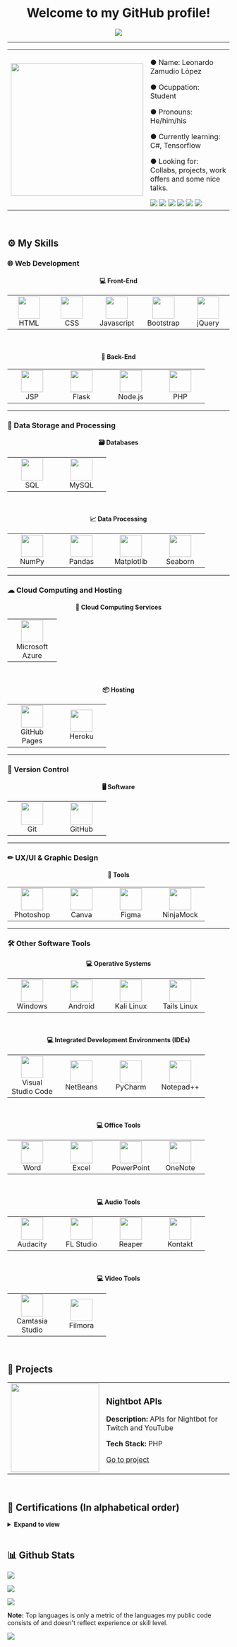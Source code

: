 <!--
README.md for my profile
Leonardo Zamudio
Feel free to use this Markdown file as your README template
-->

<h1 align="center">Welcome to my GitHub profile!</h1>

<p align="center">
  <a href="https://github.com/DenverCoder1/readme-typing-svg"><img src="https://readme-typing-svg.herokuapp.com?color=%230262F7&center=true&vCenter=true&lines=Programming+Student;Full+Stack+Web+Developer;DS+%7C+AI+%7C+ML+Lover;Amateur+Graphic+Designer;Always+learning+something+new"></a>
</p>
<hr/>
<table align="center">
  <tr>
    <td align="center">
      <img src="https://scontent.fmex1-1.fna.fbcdn.net/v/t39.30808-6/246416002_336008178325938_350450232364148551_n.jpg?_nc_cat=104&ccb=1-5&_nc_sid=730e14&_nc_eui2=AeGQFzt32_3Zuj46cxCBM5yuJP8AkZe-Yj8k_wCRl75iP6DafY_O-d8-Zv5Rb9PSQMjltIY70lQ0Iwk1DDNjKjdy&_nc_ohc=JrRl8c8K1l0AX-gGjxJ&_nc_ht=scontent.fmex1-1.fna&oh=69c9fcf6c1beb34e096ad090508fe277&oe=61AC1597" height="300px">
    </td>
    <td>
      <p>● Name: Leonardo Zamudio López</p>
      <p>● Ocuppation: Student</p>
      <p>● Pronouns: He/him/his</p>
      <p>● Currently learning: C#, Tensorflow</p>
      <p>● Looking for: Collabs, projects, work offers and some nice talks.</p>
      <a href="https://www.linkedin.com/in/leonardo-zamudio-lopez/"><img src="https://img.icons8.com/ios-filled/50/ffffff/linkedin.png"></a>
      <a href="mailto:zamudio.lopez.leonardo.3108@gmail.com"><img src="https://img.icons8.com/ios-filled/50/ffffff/gmail-new.png"></a>
      <a href="https://www.facebook.com/leo.zamudio.8/"><img src="https://img.icons8.com/ios-glyphs/50/ffffff/facebook.png"></a>
      <a href="https://www.instagram.com/leo.zmd/"><img src="https://img.icons8.com/material-outlined/50/ffffff/instagram-new--v1.png"></a>
      <a href="https://dev.to/leo_zamudio"><img src="https://img.icons8.com/windows/50/ffffff/dev.png"></a>
      <a href="https://medium.com/@leozamudio"><img src="https://img.icons8.com/ios-glyphs/50/ffffff/medium-logo.png"></a>
    </td>
  </tr>
</table>
<br/>

<h2>⚙ My Skills</h2>
<h3>🌐 Web Development</h3>
<h4 align="center">💻 Front-End</h4>
<table align="center" cellspacing="0">
  <tr>
    <td align="center" width="96">
      <a href="https://html.spec.whatwg.org/multipage/">
        <img src="https://s2.qwant.com/thumbr/0x380/7/6/2f92506787980a15aa9ffaec933af04f1398e537844430db3baeed26560b85/html5-logo-2.png?u=https%3A%2F%2Fclipground.com%2Fimages%2Fhtml5-logo-2.png&q=0&b=1&p=0&a=0" height="50px">
      </a>
      <br>HTML
    </td>
    <td align="center" width="96">
      <a href="https://www.w3.org/Style/CSS/Overview.en.html">
        <img src="https://s2.qwant.com/thumbr/0x380/7/7/b06685b33ef0f38ab2ccb0422e12b36e49a7363cc9f6d6aed54f23552475fc/css3-logo.png?u=http%3A%2F%2Fverekia.com%2F_pages%2Fcss3%2Fintroduction-css3%2Fimg%2Fcss3-logo.png&q=0&b=1&p=0&a=0" height="50px">
      </a>
      <br>CSS
    </td>
    <td align="center" width="96">
      <a href="https://developer.mozilla.org/en-US/docs/Web/javascript">
        <img src="https://cdn.freebiesupply.com/logos/thumbs/2x/javascript-logo.png" height="50px">
      </a>
      <br>Javascript
    </td>
    <td align="center" width="96">
      <a href="https://getbootstrap.com">
        <img src="https://sdtimes.com/wp-content/uploads/2018/01/bootstrap-stack.png" height="50px">
      </a>
      <br>Bootstrap
    </td>
    <td align="center" width="96">
      <a href="https://jquery.com">
        <img src="https://logodix.com/logo/941120.png" height="50px">
      </a>
      <br>jQuery
    </td>
  </tr>
</table>
<br/>

<h4 align="center">💽 Back-End</h4>
<table align="center" cellspacing="0">
  <tr>
    <td align="center" width="96">
      <a href="https://www.oracle.com/java/technologies/jspt.html">
        <img src="https://www.minecraftkrant.nl/media/157/java-logo.png" height="50px">
      </a>
      <br>JSP
    </td>
    <td align="center" width="96">
      <a href="https://flask.palletsprojects.com/en/2.0.x/">
        <img src="https://external-content.duckduckgo.com/iu/?u=http%3A%2F%2Fflask-training-courses.uk%2Fimages%2Fflask-logo.png&f=1&nofb=1" height="50px">
      </a>
      <br>Flask
    </td>
    <td align="center" width="96">
      <a href="https://nodejs.org/en/">
        <img src="https://external-content.duckduckgo.com/iu/?u=https%3A%2F%2Fcdn.freebiesupply.com%2Flogos%2Flarge%2F2x%2Fnodejs-icon-logo-png-transparent.png&f=1&nofb=1" height="50px">
      </a>
      <br>Node.js
    </td>
    <td align="center" width="96">
      <a href="https://www.php.net">
        <img src="https://external-content.duckduckgo.com/iu/?u=https%3A%2F%2Flogos-download.com%2Fwp-content%2Fuploads%2F2016%2F09%2FPHP_logo.png&f=1&nofb=1" height="50px">
      </a>
      <br>PHP
    </td>
  </tr>
</table>
<hr>

<h3>💾 Data Storage and Processing</h3>
<h4 align="center">🗃 Databases</h4>
<table align="center" cellspacing="0">
  <tr>
    <td align="center" width="96">
      <a href="https://en.wikipedia.org/wiki/SQL">
        <img src="https://external-content.duckduckgo.com/iu/?u=https%3A%2F%2Fcdn.analyticsvidhya.com%2Fwp-content%2Fuploads%2F2020%2F06%2Fsql-logo.png&f=1&nofb=1" height="50px">
      </a>
      <br>SQL
    </td>
    <td align="center" width="96">
      <a href="https://www.mysql.com">
        <img src="https://external-content.duckduckgo.com/iu/?u=https%3A%2F%2Fwww.elearningworld.org%2Fwp-content%2Fuploads%2F2019%2F04%2FMySQL.svg.png&f=1&nofb=1" height="50px">
      </a>
      <br>MySQL
    </td>
  </tr>
</table>
<br>
<h4 align="center">📈 Data Processing</h4>
<table align="center" cellspacing="0">
  <tr>
    <td align="center" width="96">
      <a href="https://numpy.org">
        <img src="https://external-content.duckduckgo.com/iu/?u=https%3A%2F%2Fasset.jarombek.com%2Flogos%2Fnumpy.png&f=1&nofb=1" height="50px">
      </a>
      <br>NumPy
    </td>
    <td align="center" width="96">
      <a href="https://pandas.pydata.org">
        <img src="https://external-content.duckduckgo.com/iu/?u=https%3A%2F%2Ftse3.mm.bing.net%2Fth%3Fid%3DOIP.6leLGeaY3wb2S2zYaKuRYAAAAA%26pid%3DApi&f=1" height="50px">
      </a>
      <br>Pandas
    </td>
    <td align="center" width="96">
      <a href="https://matplotlib.org">
        <img src="https://external-content.duckduckgo.com/iu/?u=https%3A%2F%2Fupload.wikimedia.org%2Fwikipedia%2Fcommons%2Fthumb%2F0%2F01%2FCreated_with_Matplotlib-logo.svg%2F1200px-Created_with_Matplotlib-logo.svg.png&f=1&nofb=1" height="50px">
      </a>
      <br>Matplotlib
    </td>
    <td align="center" width="96">
      <a href="https://seaborn.pydata.org">
        <img src="https://external-content.duckduckgo.com/iu/?u=https%3A%2F%2Fimg1.daumcdn.net%2Fthumb%2FR800x0%2F%3Fscode%3Dmtistory2%26fname%3Dhttps%3A%252F%252Fblog.kakaocdn.net%252Fdn%252F4UIIH%252FbtqIH4tfonl%252FLyCOqYkmqKo1gFrogryni1%252Fimg.png&f=1&nofb=1" height="50px">
      </a>
      <br>Seaborn
    </td>
  </tr>
</table>
<hr>

<h3>☁ Cloud Computing and Hosting</h3>
<h4 align="center">📡 Cloud Computing Services</h4>
<table align="center" cellspacing="0">
  <tr>
    <td align="center" width="96">
      <a href="https://azure.microsoft.com/en-us/overview/">
        <img src="https://external-content.duckduckgo.com/iu/?u=https%3A%2F%2Fclipground.com%2Fimages%2Fmicrosoft-azure-clipart-logo-4.png&f=1&nofb=1" height="50px">
      </a>
      <br>Microsoft Azure
    </td>
  </tr>
</table>
<br>
<h4 align="center">📦 Hosting</h4>
<table align="center" cellspacing="0">
  <tr>
    <td align="center" width="96">
      <a href="https://docs.github.com/en/pages">
        <img src="https://external-content.duckduckgo.com/iu/?u=https%3A%2F%2Fpluspng.com%2Fimg-png%2Fgithub-logo-png-white-github-11-icon-free-white-social-icons-512x512.png&f=1&nofb=1" height="50px">
      </a>
      <br>GitHub Pages
    </td>
    <td align="center" width="96">
      <a href="https://www.heroku.com">
        <img src="https://external-content.duckduckgo.com/iu/?u=https%3A%2F%2Fclipground.com%2Fimages%2Fheroku-logo-3.png&f=1&nofb=1" height="50px">
      </a>
      <br>Heroku
    </td>
  </tr>
</table>
<hr>

<h3>📅 Version Control</h3>
<h4 align="center">🖥 Software</h4>
<table align="center" cellspacing="0">
  <tr>
    <td align="center" width="96">
      <a href="https://git-scm.com">
        <img src="https://external-content.duckduckgo.com/iu/?u=https%3A%2F%2Fcdn3.iconfinder.com%2Fdata%2Ficons%2Fsocial-media-2169%2F24%2Fsocial_media_social_media_logo_git-512.png&f=1&nofb=1" height="50px">
      </a>
      <br>Git
    </td>
    <td align="center" width="96">
      <a href="https://github.com">
        <img src="https://external-content.duckduckgo.com/iu/?u=https%3A%2F%2Fpluspng.com%2Fimg-png%2Fgithub-logo-png-white-github-11-icon-free-white-social-icons-512x512.png&f=1&nofb=1" height="50px">
      </a>
      <br>GitHub
    </td>
  </tr>
</table>
<hr>

<h3>✏ UX/UI & Graphic Design</h3>
<h4 align="center">🔧 Tools</h4>
<table align="center" cellspacing="0">
  <tr>
    <td align="center" width="96">
      <a href="https://www.adobe.com/products/photoshop.html?promoid=RBS7NL7F&mv=other">
        <img src="https://external-content.duckduckgo.com/iu/?u=http%3A%2F%2Fih0.redbubble.net%2Fimage.14426596.3862%2Fsticker%2C375x360.u1.png&f=1&nofb=1" height="50px">
      </a>
      <br>Photoshop
    </td>
    <td align="center" width="96">
      <a href="https://www.canva.com">
        <img src="https://external-content.duckduckgo.com/iu/?u=https%3A%2F%2Fpnggrid.com%2Fwp-content%2Fuploads%2F2021%2F05%2FCanva-Logo-White-1536x1536.png&f=1&nofb=1" height="50px">
      </a>
      <br>Canva
    </td>
    <td align="center" width="96">
      <a href="http://figma.com">
        <img src="https://external-content.duckduckgo.com/iu/?u=https%3A%2F%2Fpolicyviz.com%2Fwp-content%2Fuploads%2F2020%2F05%2F2000px-Figma-logo.svg-1024x1536.png&f=1&nofb=1" height="50px">
      </a>
      <br>Figma
    </td>
    <td align="center" width="96">
      <a href="https://ninjamock.com">
        <img src="https://external-content.duckduckgo.com/iu/?u=https%3A%2F%2Fimages.saasworthy.com%2Fninjamock_331_logo_1578982524_6imny.png&f=1&nofb=1" height="50px">
      </a>
      <br>NinjaMock
    </td>
  </tr>
</table>
<hr>

<h3>🛠 Other Software Tools</h3>
<h4 align="center">💻 Operative Systems</h4>
<table align="center" cellspacing="0">
  <tr>
    <td align="center" width="96">
      <a href="https://www.microsoft.com/en-us/windows">
        <img src="https://external-content.duckduckgo.com/iu/?u=https%3A%2F%2Fcdn.freebiesupply.com%2Flogos%2Flarge%2F2x%2Fmicrosoft-windows-22-logo-png-transparent.png&f=1&nofb=1" height="50px">
      </a>
      <br>Windows
    </td>
    <td align="center" width="96">
      <a href="https://www.android.com">
        <img src="https://external-content.duckduckgo.com/iu/?u=https%3A%2F%2Faltyra.com%2Fwp-content%2Fuploads%2F2018%2F11%2Fandroid-logo-png-transparent-914x1024.png&f=1&nofb=1" height="50px">
      </a>
      <br>Android
    </td>
    <td align="center" width="96">
      <a href="https://www.kali.org">
        <img src="https://external-content.duckduckgo.com/iu/?u=https%3A%2F%2Fwww.spech.de%2F2016%2F06%2Fkali-linux-auf-dem-raspberry-pi%2Fkali-logo_huc13d73c2b7e5041d665c1fe887e5779b_3727_1108x0_resize_box_2.png&f=1&nofb=1" height="50px">
      </a>
      <br>Kali Linux
    </td>
    <td align="center" width="96">
      <a href="https://tails.boum.org">
        <img src="https://external-content.duckduckgo.com/iu/?u=http%3A%2F%2Fwww.techspot.com%2Fimages2%2Fdownloads%2Ftopdownload%2F2014%2F09%2FTails.png&f=1&nofb=1" height="50px">
      </a>
      <br>Tails Linux
    </td>
  </tr>
</table>
<br>
<h4 align="center">💻 Integrated Development Environments (IDEs)</h4>
<table align="center" cellspacing="0">
  <tr>
    <td align="center" width="96">
      <a href="https://code.visualstudio.com">
        <img src="https://external-content.duckduckgo.com/iu/?u=https%3A%2F%2Fuser-images.githubusercontent.com%2F674621%2F71187801-14e60a80-2280-11ea-94c9-e56576f76baf.png&f=1&nofb=1" height="50px">
      </a>
      <br>Visual Studio Code
    </td>
    <td align="center" width="96">
      <a href="https://netbeans.apache.org">
        <img src="https://external-content.duckduckgo.com/iu/?u=https%3A%2F%2Flogos-download.com%2Fwp-content%2Fuploads%2F2020%2F07%2FNetBeans_Logo.png&f=1&nofb=1" height="50px">
      </a>
      <br>NetBeans
    </td>
    <td align="center" width="96">
      <a href="https://www.jetbrains.com/pycharm/">
        <img src="https://external-content.duckduckgo.com/iu/?u=https%3A%2F%2Fmiro.medium.com%2Fmax%2F1200%2F1*6Dhu1H4t028lOGbaZuyRCw.png&f=1&nofb=1" height="50px">
      </a>
      <br>PyCharm
    </td>
    <td align="center" width="96">
      <a href="https://notepad-plus-plus.org">
        <img src="https://external-content.duckduckgo.com/iu/?u=https%3A%2F%2Fblog.rahamtech.com%2Fwp-content%2Fuploads%2F2018%2F02%2FNotepad_logo.png&f=1&nofb=1" height="50px">
      </a>
      <br>Notepad++
    </td>
  </tr>
</table>
<br>
<h4 align="center">💻 Office Tools</h4>
<table align="center" cellspacing="0">
  <tr>
    <td align="center" width="96">
      <a href="https://www.microsoft.com/en-us/microsoft-365/word">
        <img src="https://external-content.duckduckgo.com/iu/?u=https%3A%2F%2Flogodownload.org%2Fwp-content%2Fuploads%2F2018%2F10%2Fword-logo-8.png&f=1&nofb=1" height="50px">
      </a>
      <br>Word
    </td>
    <td align="center" width="96">
      <a href="https://www.microsoft.com/en-us/microsoft-365/excel">
        <img src="https://external-content.duckduckgo.com/iu/?u=https%3A%2F%2Flogodownload.org%2Fwp-content%2Fuploads%2F2020%2F04%2Fexcel-logo-2048x1905.png&f=1&nofb=1" height="50px">
      </a>
      <br>Excel
    </td>
    <td align="center" width="96">
      <a href="https://www.microsoft.com/en-us/microsoft-365/powerpoint">
        <img src="https://external-content.duckduckgo.com/iu/?u=https%3A%2F%2Flogodownload.org%2Fwp-content%2Fuploads%2F2020%2F04%2Fmicrosoft-powerpoint-logo.png&f=1&nofb=1" height="50px">
      </a>
      <br>PowerPoint
    </td>
    <td align="center" width="96">
      <a href="https://www.microsoft.com/en-us/microsoft-365/onenote/digital-note-taking-app">
        <img src="https://external-content.duckduckgo.com/iu/?u=https%3A%2F%2Fwww.hsi.es%2Fwp-content%2Fuploads%2F2020%2F03%2FLogo-OneNote-768x714.png&f=1&nofb=1" height="50px">
      </a>
      <br>OneNote
    </td>
  </tr>
</table>
<br>
<h4 align="center">💻 Audio Tools</h4>
<table align="center" cellspacing="0">
  <tr>
    <td align="center" width="96">
      <a href="https://www.audacityteam.org">
        <img src="https://external-content.duckduckgo.com/iu/?u=https%3A%2F%2Flogos-download.com%2Fwp-content%2Fuploads%2F2017%2F01%2FAudacity_logo_logotype.png&f=1&nofb=1" height="50px">
      </a>
      <br>Audacity
    </td>
    <td align="center" width="96">
      <a href="https://www.image-line.com/fl-studio/">
        <img src="https://external-content.duckduckgo.com/iu/?u=https%3A%2F%2Fwww.trackedmusic.com%2Fwp-content%2Fuploads%2F2017%2F08%2FFLStudio_logo.png&f=1&nofb=1" height="50px">
      </a>
      <br>FL Studio
    </td>
    <td align="center" width="96">
      <a href="https://www.reaper.fm">
        <img src="https://external-content.duckduckgo.com/iu/?u=https%3A%2F%2Fdl2.macupdate.com%2Fimages%2Ficons256%2F34655.png%3Fd%3D1522096826&f=1&nofb=1" height="50px">
      </a>
      <br>Reaper
    </td>
    <td align="center" width="96">
      <a href="https://www.native-instruments.com/es/products/komplete/samplers/kontakt-6/">
        <img src="https://external-content.duckduckgo.com/iu/?u=http%3A%2F%2Fwrightstuffmusic.com%2Fwp-content%2Fuploads%2F2013%2F12%2Fkontakt-Logo.png&f=1&nofb=1" height="50px">
      </a>
      <br>Kontakt
    </td>
  </tr>
</table>
<br>
<h4 align="center">💻 Video Tools</h4>
<table align="center" cellspacing="0">
  <tr>
    <td align="center" width="96">
      <a href="https://www.techsmith.com/video-editor.html">
        <img src="https://external-content.duckduckgo.com/iu/?u=http%3A%2F%2Flatestuploads.net%2Fwp-content%2Fuploads%2F2017%2F08%2FCamtasia-Studio-9-Key-Download.png&f=1&nofb=1" height="50px">
      </a>
      <br>Camtasia Studio
    </td>
    <td align="center" width="96">
      <a href="https://filmora.wondershare.com">
        <img src="https://external-content.duckduckgo.com/iu/?u=http%3A%2F%2Fwww.freelogovectors.net%2Fwp-content%2Fuploads%2F2020%2F11%2Ffilmora_logo.png&f=1&nofb=1" height="50px">
      </a>
      <br>Filmora
    </td>
  </tr>
</table>

<br/>

<h2>📔 Projects</h2>
<table>
  <tr>
    <td>
      <img src="https://external-content.duckduckgo.com/iu/?u=https%3A%2F%2Fpbs.twimg.com%2Fmedia%2FDAWhcWaU0AASiuI.png&f=1&nofb=1" height="200px">
    </td>
    <td>
      <h3>Nightbot APIs</h3>
      <p><b>Description: </b>APIs for Nightbot for Twitch and YouTube</p>
      <p><b>Tech Stack: </b>PHP</p>
      <p><a href="https://github.com/leozmd/apis-nightbot" target="_blank">Go to project</a></p>
    </td>
  </tr>
</table>
<br>

<h2>📃 Certifications (In alphabetical order)</h2>
<details>
  <summary><b>Expand to view</b></summary>
  <ul>
    <li>
      <a href="https://capacitateparaelempleo.org/verifica/7b8a27baw/">
        <h3>Back-End Developer</h3>
      </a>
    </li>
    <li>
      <a href="https://capacitateparaelempleo.org/verifica/v577g2wcj/">
        <h3>Big Data Visualizer</h3>
      </a>
    </li>
    <li>
      <a href="https://capacitateparaelempleo.org/verifica/xcm7udcp5/">
        <h3>Cloud Computing Fundamentals</h3>
      </a>
    </li>
    <li>
      <a href="https://www.udemy.com/certificate/UC-7af02d5f-abe8-43dd-a564-90ef64081e46/">
        <h3>Cybersecurity for businesses and individuals</h3>
      </a>
    </li>
    <li>
      <a href="https://capacitateparaelempleo.org/verifica/0g0dswrtj/">
        <h3>Data Analyst</h3>
      </a>
    </li>
    <li>
      <a href="https://capacitateparaelempleo.org/verifica/27m6absrd/">
        <h3>Data Curator</h3>
      </a>
    </li>
    <li>
      <a href="https://capacitateparaelempleo.org/verifica/w91myhjao/">
        <h3>Data Networks Technician</h3>
      </a>
    </li>
    <li>
      <a href="https://capacitateparaelempleo.org/verifica/orp42nzrt/">
        <h3>Databases Administrator</h3>
      </a>
    </li>
    <li>
      <a href="https://www.udemy.com/certificate/UC-02536748-5c26-4918-906f-7b9d3dd2adbb/">
        <h3>Deep Web - The complete Introduction to the hidden web</h3>
      </a>
    </li>
    <li>
      <a href="https://learndigital.withgoogle.com/activate/validate-certificate-code">
        <h3>Digitize your business with Google MyBussiness and YouTube</h3>
      </a>
    </li>
    <li>
      <a href="https://capacitateparaelempleo.org/verifica/5orrzkwn0/">
        <h3>Economic Culture (Introduction)</h3>
      </a>
    </li>
    <li>
      <a href="https://capacitateparaelempleo.org/verifica/lzfzcmgtz/">
        <h3>Finder</h3>
      </a>
    </li>
    <li>
      <a href="https://capacitateparaelempleo.org/verifica/a362aq4re/">
        <h3>Front-End Developer</h3>
      </a>
    </li>
    <li>
      <a href="https://capacitateparaelempleo.org/verifica/7qx3b6v73/">
        <h3>Global Citizen</h3>
      </a>
    </li>
    <li>
      <a href="https://www.linkedin.com/learning/como-establecer-y-cumplir-tus-objetivos-profesionales/como-establecer-y-cumplir-tus-objetivos-profesionales">
        <h3>How to set and meet your professional goals</h3>
      </a>
    </li>
    <li>
      <a href="https://learndigital.withgoogle.com/activate/validate-certificate-code">
        <h3>Introduction to Web Development I</h3>
      </a>
    </li>
    <li>
      <a href="https://learndigital.withgoogle.com/activate/validate-certificate-code">
        <h3>Introduction to Web Development II</h3>
      </a>
    </li>
    <li>
      <a href="https://portal.certiport.com/Portal/Pages/CredentialVerification.aspx">
        <h3>Microsoft Certified Azure Fundamentals</h3>
      </a>
    </li>
    <li>
      <a href="https://www.udemy.com/certificate/UC-c60256a9-cb32-4157-b3bd-2a2890818edd/">
        <h3>MySQL Database Development Mastery</h3>
      </a>
    </li>
    <li>
      <a href="https://capacitateparaelempleo.org/verifica/qlu9c4yfm/">
        <h3>Programmer (object oriented)</h3>
      </a>
    </li>
    <li>
      <a href="https://learndigital.withgoogle.com/activate/validate-certificate-code">
        <h3>Protect your company: Cybersecurity in Teleworking</h3>
      </a>
    </li>
    <li>
      <a href="https://capacitateparaelempleo.org/verifica/zglq0mwz2/">
        <h3>Servers Administrator</h3>
      </a>
    </li>
    <li>
      <a href="https://www.udemy.com/certificate/UC-8b255544-7f06-43eb-bab0-d0e1f6e09512/">
        <h3>Software Quality: 8 Essential KPIs for Quality Assurance</h3>
      </a>
    </li>
  </ul>
</details>
<br>

<h2>📊 Github Stats</h2>
<p><img src="https://github-readme-streak-stats.herokuapp.com?user=leozmd&theme=tokyonight&hide_border=false&date_format=M%20j%5B%2C%20Y%5D"></p>
<p><img src="https://github-readme-stats.vercel.app/api?username=leozmd&theme=tokyonight"></p>
<p><img src="https://github-readme-stats.vercel.app/api/top-langs/?username=leozmd&theme=tokyonight"></p>
<p><b>Note:</b> Top languages is only a metric of the languages my public code consists of and doesn't reflect experience or skill level.</p>
<p><img src="https://activity-graph.herokuapp.com/graph?username=leozmd&theme=github"></p>
